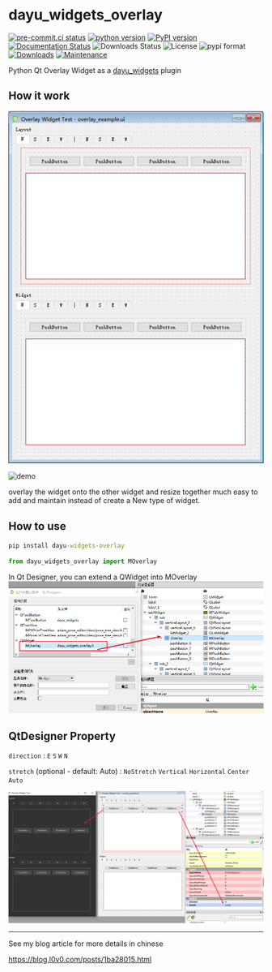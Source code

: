 # dayu_widgets_overlay

[![pre-commit.ci status](https://results.pre-commit.ci/badge/github/FXTD-ODYSSEY/dauy_widgets_overlay/master.svg)](https://results.pre-commit.ci/latest/github/FXTD-ODYSSEY/dauy_widgets_overlay/master)
[![python version](https://img.shields.io/pypi/pyversions/dauy_widgets_overlay)](https://img.shields.io/pypi/pyversions/dauy_widgets_overlay)
[![PyPI version](https://img.shields.io/pypi/v/dauy_widgets_overlay?color=green)](https://badge.fury.io/py/dauy_widgets_overlay)
[![Documentation Status](https://readthedocs.org/projects/dauy_widgets_overlay/badge/?version=master)](https://dauy_widgets_overlay.readthedocs.io/en/master/?badge=master)
![Downloads Status](https://img.shields.io/pypi/dw/dauy_widgets_overlay)
![License](https://img.shields.io/pypi/l/dauy_widgets_overlay)
![pypi format](https://img.shields.io/pypi/format/dauy_widgets_overlay)
[![Downloads](https://pepy.tech/badge/dauy_widgets_overlay)](https://pepy.tech/badge/dauy_widgets_overlay)
[![Maintenance](https://img.shields.io/badge/Maintained%3F-yes-green.svg)](https://github.com/loonghao/dauy_widgets_overlay/graphs/commit-activity)


Python Qt Overlay Widget as a [dayu_widgets](https://github.com/phenom-films/dayu_widgets) plugin

## How it work

![designer](./images/designer.png)

![demo](https://cdn.jsdelivr.net/gh/FXTD-odyssey/FXTD-odyssey.github.io@master/post_img/1ba28015/09.gif)

overlay the widget onto the other widget and resize together
much easy to add and maintain instead of create a New type of widget.

## How to use

```cmd
pip install dayu-widgets-overlay
```

```Python
from dayu_widgets_overlay import MOverlay
```

In Qt Designer, you can extend a QWidget into MOverlay
![designer](./images/01.png)


## QtDesigner Property

`direction` : `E` `S` `W` `N`

`stretch` (optional - default: Auto) : `NoStretch` `Vertical` `Horizontal` `Center` `Auto`

![designer](./images/02.png)

---

See my blog article for more details in chinese

https://blog.l0v0.com/posts/1ba28015.html

